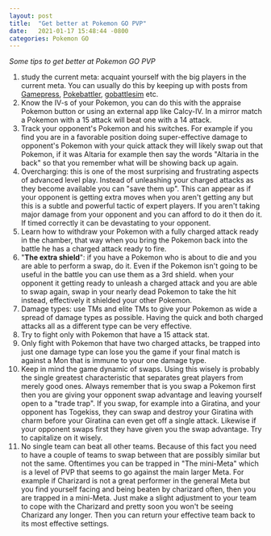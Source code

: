 ```yaml
---
layout: post
title:  "Get better at Pokemon GO PVP"
date:   2021-01-17 15:48:44 -0800
categories: Pokemon GO
---
```

*Some tips to get better at Pokemon GO PVP*<br>
1. study the current meta: acquaint yourself with the big players in the current meta. You can usually do this by keeping up with posts from <a href="https://gamepress.gg/pokemongo/great-league-pvp-tier-list">Gamepress</a>, <a href="https://www.pokebattler.com/">Pokebattler</a>, <a href="https://gamepress.gg/pokemongo/gobattlesim">gobattlesim</a> etc.<br>
2. Know the IV-s of your Pokemon, you can do this with the appraise Pokemon button or using an external app like Calcy-IV. In a mirror match a Pokemon with a 15 attack will beat one with a 14 attack.<br>
3. Track your opponent's Pokemon and his switches. For example if you find you are in a favorable position doing super-effective damage to opponent's Pokemon with your quick attack they will likely swap out that Pokemon, if it was Altaria for example then say the words "Altaria in the back" so that you remember what will be showing back up again. <br>
4. Overcharging: this is one of the most surprising and frustrating aspects of advanced level play. Instead of unleashing your charged attacks as they become available you can "save them up". This can appear as if your opponent is getting extra moves when you aren't getting any but this is a subtle and powerful tactic of expert players. If you aren't taking major damage from your opponent and you can afford to do it then do it. If timed correctly it can be devastating to your opponent. <br>
5. Learn how to withdraw your Pokemon with a fully charged attack ready in the chamber, that way when you bring the Pokemon back into the battle he has a charged attack ready to fire. 
6. "<b>The extra shield</b>": if you have a Pokemon who is about to die and you are able to perform a swap, do it. Even if the Pokemon isn't going to be useful in the battle you can use them as a 3rd shield. when your opponent it getting ready to unleash a charged attack and you are able to swap again, swap in your nearly dead Pokemon to take the hit instead, effectively it shielded your other Pokemon. <br>
7. Damage types: use TMs and elite TMs to give your Pokemon as wide a spread of damage types as possible. Having the quick and both charged attacks all as a different type can be very effective. <br>
8. Try to fight only with Pokemon that have a 15 attack stat. 
9. Only fight with Pokemon that have two charged attacks, be trapped into just one damage type can lose you the game if your final match is against a Mon that is immune to your one damage type. 
10. Keep in mind the game dynamic of swaps. Using this wisely is probably the single greatest characteristic that separates great players from merely good ones. Always remember that is you swap a Pokemon first then you are giving your opponent swap advantage and leaving yourself open to a "trade trap". If you swap, for example into a Giratina, and your opponent has Togekiss, they can swap and destroy your Giratina with charm before your Giratina can even get off a single attack. Likewise if your opponent swaps first they have given you the swap advantage. Try to capitalize on it wisely. <br>
11. No single team can beat all other teams. Because of this fact you need to have a couple of teams to swap between that are possibly similar but not the same. Oftentimes you can be trapped in "The mini-Meta" which is a level of PVP that seems to go against the main larger Meta. For example if Charizard is not a great performer in the general Meta but you find yourself facing and being beaten by charizard often, then you are trapped in a mini-Meta. Just make a slight adjustment to your team to cope with the Charizard and pretty soon you won't be seeing Charizard any longer. Then you can return your effective team back to its most effective settings. 
 
